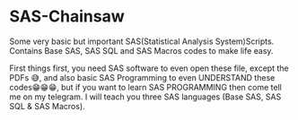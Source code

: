 # SAS-Chainsaw
Some very basic but  important SAS(Statistical Analysis System)Scripts. Contains Base SAS, SAS SQL and SAS Macros codes to make life easy.

First things first, you need SAS software to even open these file, except the PDFs 😅, and also basic SAS Programming to even UNDERSTAND these codes😁😁😁, but if you want to learn SAS PROGRAMMING then come tell me on my telegram.
I will teach you three SAS languages (Base SAS, SAS SQL & SAS Macros).

